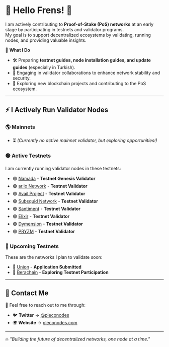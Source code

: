 # 👾 Hello Frens! 🧪

I am actively contributing to **Proof-of-Stake (PoS) networks** at an early stage by participating in testnets and validator programs.  
My goal is to support decentralized ecosystems by validating, running nodes, and providing valuable insights.

📌 **What I Do**
- 🛠️ Preparing **testnet guides, node installation guides, and update guides** (especially in Turkish).
- 🔗 Engaging in validator collaborations to enhance network stability and security.
- 🚀 Exploring new blockchain projects and contributing to the PoS ecosystem.

---

## ⚡ I Actively Run Validator Nodes

### 🌎 Mainnets
- ⏳ *(Currently no active mainnet validator, but exploring opportunities!)*

### 🟢 Active Testnets  
I am currently running validator nodes in these testnets:

- 🟢 [Namada](https://namada.net) - **Testnet Genesis Validator**
- 🟢 [ar.io Network](https://ar.io) - **Testnet Validator**
- 🟢 [Avail Project](https://www.availproject.org) - **Testnet Validator**
- 🟢 [Subsquid Network](https://subsquid.io) - **Testnet Validator**
- 🟢 [Santiment](https://sanr.network/) - **Testnet Validator**
- 🟢 [Elixir](https://elixir.finance) - **Testnet Validator**
- 🟢 [Dymension](https://dymension.xyz) - **Testnet Validator**
- 🟢 [PRYZM](https://pryzm.zone) - **Testnet Validator**

### 🔴 Upcoming Testnets  
These are the networks I plan to validate soon:

- 🔴 [Union](https://union.network) - **Application Submitted**
- 🔴 [Berachain](https://berachain.com) - **Exploring Testnet Participation**

---

## 📡 Contact Me
📩 Feel free to reach out to me through:

- 🐦 **Twitter** → [@pleconodes](https://twitter.com/pleconodes)  
- 🌍 **Website** → [pleconodes.com](https://pleconodes.com)  

---

🔥 _"Building the future of decentralized networks, one node at a time."_  

